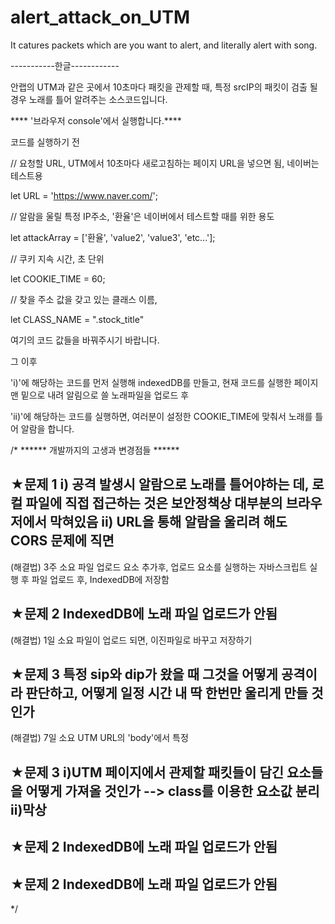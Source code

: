 # alert_attack_on_UTM
It catures packets which are you want to alert, and literally alert with song. 



-----------한글------------

안랩의 UTM과 같은 곳에서 10초마다 패킷을 관제할 때, 특정 srcIP의 패킷이 검출 될 경우 
노래를 틀어 알려주는 소스코드입니다.

**** '브라우저 console'에서 실행합니다.****

코드를 실행하기 전 

// 요청할 URL, UTM에서 10초마다 새로고침하는 페이지 URL을 넣으면 됨, 네이버는 테스트용

let URL = 'https://www.naver.com/';

// 알람을 울릴 특정 IP주소, '환율'은 네이버에서 테스트할 때를 위한 용도

let attackArray = ['환율', 'value2', 'value3', 'etc...'];

// 쿠키 지속 시간, 초 단위

let COOKIE_TIME = 60;

// 찾을 주소 값을 갖고 있는 클래스 이름, 

let CLASS_NAME = ".stock_title"

여기의 코드 값들을 바꿔주시기 바랍니다.

그 이후 

'i)'에 해당하는 코드를 먼저 실행해 indexedDB를 만들고, 현재 코드를 실행한 페이지 맨 밑으로 내려 알림으로 쓸 노래파일을 업로드 후

'ii)'에 해당하는 코드를 실행하면, 여러분이 설정한 COOKIE_TIME에 맞춰서 노래를 틀어 알람을 합니다.


/*
****** 개발까지의 고생과 변경점들 ******

★문제 1
i) 공격 발생시 알람으로 노래를 틀어야하는 데, 로컬 파일에 직접 접근하는 것은 보안정책상 대부분의 브라우저에서 막혀있음
ii) URL을 통해 알람을 울리려 해도 CORS 문제에 직면
--
(해결법) 3주 소요
파일 업로드 요소 추가후, 업로드 요소를 실행하는 자바스크립트 실행 후 파일 업로드 후, IndexedDB에 저장함

★문제 2
IndexedDB에 노래 파일 업로드가 안됨
--
(해결법) 1일 소요
파일이 업로드 되면, 이진파일로 바꾸고 저장하기

★문제 3
특정 sip와 dip가 왔을 때 그것을 어떻게 공격이라 판단하고, 어떻게 일정 시간 내 딱 한번만 울리게 만들 것인가
--
(해결법) 7일 소요
UTM URL의 'body'에서 특정 


★문제 3
i)UTM 페이지에서 관제할 패킷들이 담긴 요소들을 어떻게 가져올 것인가 --> class를 이용한 요소값 분리
ii)막상 
--


★문제 2
IndexedDB에 노래 파일 업로드가 안됨
--


★문제 2
IndexedDB에 노래 파일 업로드가 안됨
--

*/


